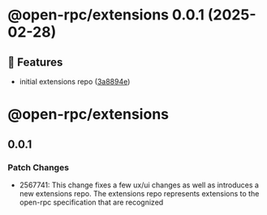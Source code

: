 # @open-rpc/extensions 0.0.1 (2025-02-28)

## 🚀 Features

* initial extensions repo ([3a8894e](https://github.com/open-rpc/tools/commit/3a8894e91cfcf139a786da0ff99491f00d726506))

# @open-rpc/extensions

## 0.0.1

### Patch Changes

- 2567741: This change fixes a few ux/ui changes as well as introduces a new extensions repo.
  The extensions repo represents extensions to the open-rpc specification that are
  recognized
